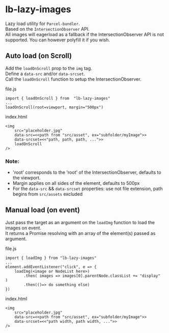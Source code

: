 # lb-lazy-images

Lazy load utility for `Parcel-bundler`.  
Based on the `IntersectionObserver` API.  
All images will eagerload as a fallback if the IntersectionObserver API is not supported. You can however polyfill it if you wish.  

## Auto load (on Scroll)

Add the `loadOnScroll` prop to the `img` tag.  
Define a `data-src` and/or `data-srcset`.  
Call the `loadOnScroll` function to setup the IntersectionObserver.  

file.js
```
import { loadOnScroll } from  "lb-lazy-images"
...
loadOnScroll(root=viewport, margin="500px")
```

index.html
```
<img 
	src="placeholder.jpg" 
	data-src=<<path from "src/asset", ex="subfolder/myImage">> 
	data-srcset=<<"path, path, path, ...">>
	loadOnScroll
/>
```

### Note: 
- 'root' corresponds to the 'root' of the IntersectionObserver, defaults to the viewport.
- Margin applies on all sides of the element, defaults to 500px
- For the `data-src` && `data-srcset` properties: use not file extension, path begins from `src/assets` excluded

## Manual load (on event)

Just pass the target as an argument on the `loadImg` function to load the images on event.  
It returns a Promise resolving with an array of the element(s) passed as argument.

file.js
```
import { loadImg } from "lb-lazy-images"
...
element.addEventListener("click", e => {
	loadImg(<image or NodeList here>)
		.then( images => images[0].parentNode.classList += "display"  )
		.then(()=> do something else)
})
```

index.html
```
<img 
	src="placeholder.jpg" 
	data-src=<<path from "src/asset", ex="subfolder/myImage">> 
	data-srcset=<<"path width, path width, ...">>
/>
```

